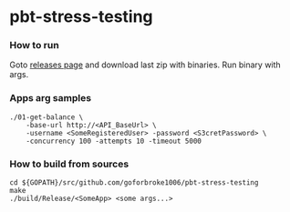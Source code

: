 # pbt-stress-testing


### How to run

Goto [releases page](https://github.com/goforbroke1006/pbt-stress-testing/releases)
and download last zip with binaries.
Run binary with args.

### Apps arg samples

    ./01-get-balance \
        -base-url http://<API_BaseUrl> \
        -username <SomeRegisteredUser> -password <S3cretPassword> \
        -concurrency 100 -attempts 10 -timeout 5000

### How to build from sources

    cd ${GOPATH}/src/github.com/goforbroke1006/pbt-stress-testing
    make
    ./build/Release/<SomeApp> <some args...> 
